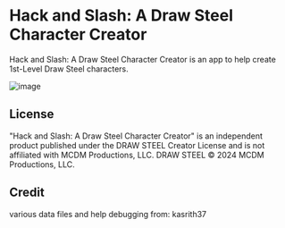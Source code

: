 # Hack and Slash: A Draw Steel Character Creator

<!-- badges: start -->
<!-- badges: end -->

Hack and Slash: A Draw Steel Character Creator is an app to help create 1st-Level Draw Steel characters.

![image](https://images.squarespace-cdn.com/content/v1/59b345e82994caee6bd4c397/9da38f21-7174-4e29-967b-22e55e37d98e/Powered+By+Draw+Steel.png?format=750w)

## License

"Hack and Slash: A Draw Steel Character Creator" is an independent product published under 
the DRAW STEEL Creator License and is not affiliated with 
MCDM Productions, LLC. DRAW STEEL © 2024 MCDM Productions, LLC.

## Credit

various data files and help debugging from: kasrith37
